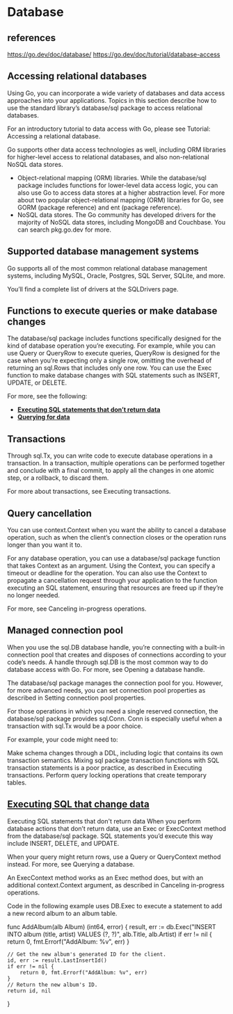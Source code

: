 # Database

## references

<https://go.dev/doc/database/>
<https://go.dev/doc/tutorial/database-access>

## Accessing relational databases

Using Go, you can incorporate a wide variety of databases and data access approaches into your applications. Topics in this section describe how to use the standard library’s database/sql package to access relational databases.

For an introductory tutorial to data access with Go, please see Tutorial: Accessing a relational database.

Go supports other data access technologies as well, including ORM libraries for higher-level access to relational databases, and also non-relational NoSQL data stores.

- Object-relational mapping (ORM) libraries. While the database/sql package includes functions for lower-level data access logic, you can also use Go to access data stores at a higher abstraction level. For more about two popular object-relational mapping (ORM) libraries for Go, see GORM (package reference) and ent (package reference).
- NoSQL data stores. The Go community has developed drivers for the majority of NoSQL data stores, including MongoDB and Couchbase. You can search pkg.go.dev for more.

## Supported database management systems

Go supports all of the most common relational database management systems, including MySQL, Oracle, Postgres, SQL Server, SQLite, and more.

You’ll find a complete list of drivers at the SQLDrivers page.

## Functions to execute queries or make database changes

The database/sql package includes functions specifically designed for the kind of database operation you’re executing. For example, while you can use Query or QueryRow to execute queries, QueryRow is designed for the case when you’re expecting only a single row, omitting the overhead of returning an sql.Rows that includes only one row. You can use the Exec function to make database changes with SQL statements such as INSERT, UPDATE, or DELETE.

For more, see the following:

- **[Executing SQL statements that don’t return data](https://go.dev/doc/database/change-data)**
- **[Querying for data](https://go.dev/doc/database/querying)**

## Transactions

Through sql.Tx, you can write code to execute database operations in a transaction. In a transaction, multiple operations can be performed together and conclude with a final commit, to apply all the changes in one atomic step, or a rollback, to discard them.

For more about transactions, see Executing transactions.

## Query cancellation

You can use context.Context when you want the ability to cancel a database operation, such as when the client’s connection closes or the operation runs longer than you want it to.

For any database operation, you can use a database/sql package function that takes Context as an argument. Using the Context, you can specify a timeout or deadline for the operation. You can also use the Context to propagate a cancellation request through your application to the function executing an SQL statement, ensuring that resources are freed up if they’re no longer needed.

For more, see Canceling in-progress operations.

## Managed connection pool

When you use the sql.DB database handle, you’re connecting with a built-in connection pool that creates and disposes of connections according to your code’s needs. A handle through sql.DB is the most common way to do database access with Go. For more, see Opening a database handle.

The database/sql package manages the connection pool for you. However, for more advanced needs, you can set connection pool properties as described in Setting connection pool properties.

For those operations in which you need a single reserved connection, the database/sql package provides sql.Conn. Conn is especially useful when a transaction with sql.Tx would be a poor choice.

For example, your code might need to:

Make schema changes through a DDL, including logic that contains its own transaction semantics. Mixing sql package transaction functions with SQL transaction statements is a poor practice, as described in Executing transactions.
Perform query locking operations that create temporary tables.

## **[Executing SQL that change data](https://go.dev/doc/database/change-data)**

Executing SQL statements that don't return data
When you perform database actions that don’t return data, use an Exec or ExecContext method from the database/sql package. SQL statements you’d execute this way include INSERT, DELETE, and UPDATE.

When your query might return rows, use a Query or QueryContext method instead. For more, see Querying a database.

An ExecContext method works as an Exec method does, but with an additional context.Context argument, as described in Canceling in-progress operations.

Code in the following example uses DB.Exec to execute a statement to add a new record album to an album table.

func AddAlbum(alb Album) (int64, error) {
    result, err := db.Exec("INSERT INTO album (title, artist) VALUES (?, ?)", alb.Title, alb.Artist)
    if err != nil {
        return 0, fmt.Errorf("AddAlbum: %v", err)
    }

    // Get the new album's generated ID for the client.
    id, err := result.LastInsertId()
    if err != nil {
        return 0, fmt.Errorf("AddAlbum: %v", err)
    }
    // Return the new album's ID.
    return id, nil
}

